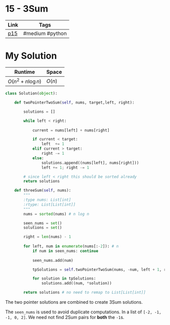 
# 15 - 3Sum
| Link                                         | Tags        |
| -------------------------------------------- | ----------- |
| [p15](https://leetcode.com/problems/3sum) | #medium  #python  |


# My Solution

| Runtime | Space  |
| ------- | ------ |
| $O(n^2 + n\log{n})$  | $O(n)$ | 


```python
class Solution(object):

    def twoPointerTwoSum(self, nums, target,left, right):

        solutions = []

        while left < right:
        
            current = nums[left] + nums[right]

            if current < target:
                left  += 1
            elif current > target:
                right -= 1
            else:
                solutions.append((nums[left], nums[right]))
                left += 1; right -= 1

        # since left < right this should be sorted already
        return solutions

    def threeSum(self, nums):
        """
        :type nums: List[int]
        :rtype: List[List[int]]
        """
        nums = sorted(nums) # n log n

        seen_nums = set()
        solutions = set() 

        right = len(nums) - 1
        
        for left, num in enumerate(nums[:-2]): # n 
            if num in seen_nums: continue
            
            seen_nums.add(num)

            tpSolutions = self.twoPointerTwoSum(nums, -num, left + 1, right) # n 

            for solution in tpSolutions:
                solutions.add((num, *solution))

        return solutions # no need to remap to List[List[int]] 
```

The two pointer solutions are combined to create 3Sum solutions. 

The `seen_nums` is used to avoid duplicate computations. In a list of `[-2, -1, -1, 0, 2]`. We need not find 2Sum pairs for **both** the `-1`s.
